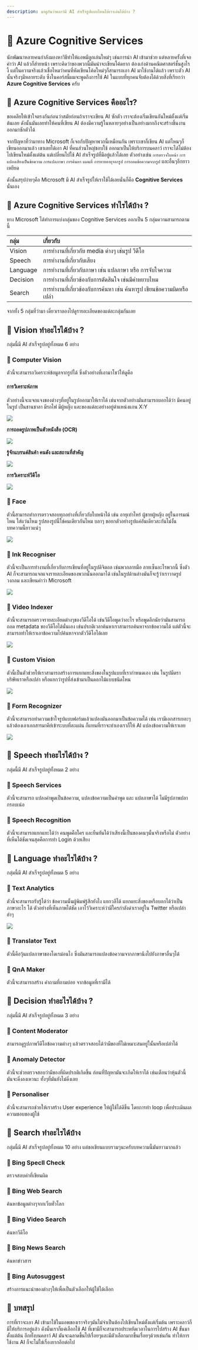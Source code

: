 ```yaml
---
description: มาดูกันว่าคลาว์มี AI สำเร็จรูปแบบไหนให้เราเล่นได้บ้าง ?
---
```


# 👶 Azure Cognitive Services

นักพัฒนาหลายคนกำลังมองหาวิธีทำให้แอพมีลูกเล่นใหม่ๆ เช่นการนำ AI เข้ามาช่วย แต่หลายครั้งที่เจอคำว่า AI แล้วก็ส่ายหน้า เพราะคิดว่าของพวกนี้มันน่าจะเขียนโค้ดยาก ต้องเก่งด้านคณิตศาสตร์ชั้นสูงไรงี้ แต่ในความจริงแล้วเชื่อไหมว่าคนที่หัดเขียนโค้ดใหม่ๆก็สามารถเอา AI มาใช้งานได้แล้ว เพราะตัว AI นั้นจริงๆมีหลายระดับ ซึ่งในคอร์สนี้ผมจะพูดถึงการใช้ AI ในแบบที่ทุกคนจับต้องได้ด้วยสิ่งที่เรียกว่า **Azure Cognitive Services** ครับ

## 🤔 Azure Cognitive Services คืออะไร?

ขอเคลียให้เข้าใจตรงกันก่อนว่าสมัยก่อนถ้าเราจะเขียน AI ซักตัว เราจะต้องเริ่มเขียนกันใหม่ตั้งแต่เริ่มต้นเลย ดังนั้นมันเลยทำให้คนที่เขียน AI ต้องมีความรู้ในหลายๆอย่างเป็นอย่างมากถึงจะสร้างชิ้นงานออกมาซักตัวได้

จากปัญหาที่ว่ามาทาง Microsoft ก็เจอกับปัญหาพวกนี้เหมือนกัน เพราะเขาก็เขียน AI แต่ไหนๆก็เขียนออกมาแล้ว เขาเลยได้เอา AI ที่คนส่วนใหญ่ชอบใช้ ออกมาเป็นให้บริการบนคลาว์ เราจะได้ไม่ต้องไปเขียนใหม่ตั้งแต่ต้น แต่เปลี่ยนไปใช้ AI สำเร็จรูปที่มีอยู่แล้วได้เลย ตัวอย่างเช่น `การตรวจใบหน้า` `การแปลงเสียงเป็นข้อความ` `การแปลภาษา` `การค้นหา` `แผนที่` `การทายอายุจากรูป` `การถอดข้อความจากรูป` และอื่นๆอีกยาวเหยียด

ดังนั้นสรุปง่ายๆคือ Microsoft มี AI สำเร็จรูปให้เราใช้ได้เลยนั่นก็คือ **Cognitive Services** นั่นเอง

## 🤔 Azure Cognitive Services ทำไรได้บ้าง ?

ทาง Microsoft ได้ทำการแบ่งกลุ่มของ Cognitive Services ออกเป็น 5 กลุ่มความสามารถตามนี้

| กลุ่ม | เกี่ยวกับ |
| :--- | :--- |
| Vision | การทำงานที่เกี่ยวกับ media ต่างๆ เช่นรูป วีดีโอ |
| Speech | การทำงานที่เกี่ยวกับเสียง |
| Language | การทำงานที่เกี่ยวกับภาษา เช่น แปลภาษา หรือ การจับใจความ |
| Decision | การทำงานที่เกี่ยวข้องกับการตัดสินใจ เช่นมีคำหยาบไหม |
| Search | การทำงานที่เกี่ยวข้องกับการค้นหา เช่น ค้นหารูป เขียนข้อความผิดหรือเปล่า |

จากทั้ง 5 กลุ่มที่ว่ามา เดี๋ยวเราลองไปดูรายละเอียดของแต่ละกลุ่มกันเลย

## 🤔 Vision ทำอะไรได้บ้าง ?

กลุ่มนี้มี AI สำเร็จรูปอยู่ทั้งหมด 6 อย่าง

### 🤖 Computer Vision

ตัวนี้จะสามารถวิเคราะห์ข้อมูลจากรูปได้ ซึ่งตัวอย่างที่เอามาโชว์ให้ดูคือ

#### การวิเคราะห์ภาพ

ตัวอย่างนี้จะแจกแจงของต่างๆที่อยู่ในรูปออกมาให้เราได้ เช่นจากตัวอย่างมันสามารถบอกได้ว่า มีคนอยู่ในรูป เป็นชานชาลา มีรถไฟ มีผู้หญิง และของแต่ละอย่างอยู่ตำแหน่งแกน X:Y

![](../../.gitbook/assets/image%20%28542%29.png)

**การถอดรูปภาพเป็นตัวหนังสือ \(OCR\)**

![](../../.gitbook/assets/image%20%28537%29.png)

**รู้จักแบรนด์สินค้า คนดัง และสถานที่สำคัญ**

![](../../.gitbook/assets/image%20%28341%29.png)

**การวิเคราะห์วีดีโอ**

![](../../.gitbook/assets/image%20%28715%29.png)

### 🤖 Face

ตัวนี้สามารถทำการตรวจสอบทุกอย่างที่เกี่ยวกับใบหน้าได้ เช่น อายุเท่าไหร่ ผู้ชายผู้หญิง อยู่ในอารมณ์ไหน ใส่แว่นไหม รูปสองรูปนี้ใช่คนเดียวกันไหม บลาๆ ขอยกตัวอย่างรูปแค่อันเดียวละกันไม่งั้นบทความนี้ยาวแน่ๆ

![](../../.gitbook/assets/image%20%28745%29.png)

### 🤖 Ink Recogniser

ตัวนี้จะเป็นการทำงานที่เกี่ยวกับการเขียนที่อยู่ในรูปดิจิตอล เช่นพวกลายมือ ลายเซ็นอะไรพวกนี้ ซึ่งตัว AI ก็จะสามารถแจกแจงรายละเอียดของพวกนั้นออกมาได้ เช่นในรูปด้านล่างมันก็จะรู้ว่าเราวาดรูปวงกลม และเขียนคำว่า Microsoft

![](../../.gitbook/assets/image%20%28610%29.png)

### 🤖 Video Indexer

ตัวนี้จะสามารถตรวจรายละเอียดต่างๆของวีดีโอได้ เช่นวีดีโอพูดว่าอะไร หรือพูดอีกนัยว่ามันสามารถถอด metadata ของวีดีโอได้นั่นเอง เช่นปรกติเวลาค้นหาเราสามารถค้นหาจากข้อความได้ แต่ตัวนี้จะสามารถทำให้เราเอาข้อความไปค้นหาจากตัววีดีโอได้เลย

![](../../.gitbook/assets/image%20%28318%29.png)

### 🤖 Custom Vision

ตัวนี้เป็นตัวช่วยให้เราสามารถสร้างการแยกแยะสิ่งของในรูปแบบที่เรากำหนดเอง เช่น ในรูปมีตราบริษัทเราหรือเปล่า หรือแยกว่ารูปที่ส่งเข้ามาเป็นดอกไม้แบบชนิดไหน

![](../../.gitbook/assets/image%20%28385%29.png)

### 🤖 Form Recognizer

ตัวนี้จะสามารถทำความเข้าใจรูปแบบฟอร์มแล้วแปลงมันออกมาเป็นข้อความได้ เช่น เรามีเอกสารเยอะๆแล้วต้องเอาเอกสารมาคีย์เข้าระบบที่ละแผ่น ก็แทนที่เราจะทำเองเราก็ให้ AI แปลงข้อความให้เราเลย

![](../../.gitbook/assets/image%20%28686%29.png)

## 🤔 Speech ทำอะไรได้บ้าง ?

กลุ่มนี้มี AI สำเร็จรูปอยู่ทั้งหมด 2 อย่าง

### 🤖 Speech Services

ตัวนี้จะสามารถ แปลงคำพูดเป็นข้อความ, แปลงข้อความเป็นคำพูด และ แปลภาษาได้ ไม่มีรูปภาพปลากรอบเน่อ

### 🤖 Speech Recognition

ตัวนี้จะสามารถแยกแยะได้ว่า คนพูดคือใคร และยืนยันได้ว่าเสียงนี้เป็นของคนๆนั้นจริงหรือไม่ ตัวอย่างที่เห็นได้ชัดเจนสุดคือการทำ Login ด้วยเสียง

## 🤔 Language ทำอะไรได้บ้าง ?

กลุ่มนี้มี AI สำเร็จรูปอยู่ทั้งหมด 5 อย่าง

### 🤖 Text Analytics

ตัวนี้จะสามารถรับรู้ได้ว่า ข้อความนั้นผู้พิมพ์รู้สึกยังไง แยกวลีได้ แยกแยะสิ่งของหรือบอกได้ว่าเป็นภาษาอะไร ได้ ตัวอย่างที่เห็นภาพได้ชัด เอาไว้วิเคราะห์ว่ามีใครกำลังด่าเราอยู่ใน Twitter หรือเปล่า ฮ่าๆ

![](../../.gitbook/assets/image%20%28730%29.png)

### 🤖 Translator Text

ตัวนี้คือวุ้นแปลภาษาของโดเรม่อนไง ซึ่งมันสามารถแปลงข้อความจากภาษานึงไปยังภาษาอื่นๆได้

### 🤖 QnA Maker

ตัวนี้จะสามารถสร้าง คำถามที่ถามบ่อย จากข้อมูลที่เรามีได้

## 🤔 Decision ทำอะไรได้บ้าง ?

กลุ่มนี้มี AI สำเร็จรูปอยู่ทั้งหมด 3 อย่าง

### 🤖 Content Moderator

สามารถดูรูปภาพวีดีโอข้อความต่างๆ แล้วตรวจสอบได้ว่ามีของที่ไม่เหมาะสมอยู่ในั้นหรือเปล่าได้

### 🤖 Anomaly Detector

ตัวนี้จะช่วยตรวจสอบว่ามีของที่ผิดปรกติเกิดขึ้น ก่อนที่ปัญหามันจะเกิดให้เราได้ เช่นเตือนว่าหุ้นตัวนี้มันจะดิ่งลงเหวนะ ทั้งๆที่มันยังไม่ดิ่งเลย

### 🤖 Personaliser

ตัวนี้จะสามารถช่วยให้เราสร้าง User experience ให้ผู้ใช้ได้ดีขึ้น โดยการทำ loop เพื่อประเมินผลความชอบของผู้ใช้

## 🤔 Search ทำอะไรได้บ้าง

กลุ่มนี้มี AI สำเร็จรูปอยู่ทั้งหมด 10 อย่าง แต่ขอเขียนแบบรวมๆนะครับบทความนี้มันยาวมากแล้ว

### 🤖 Bing Specll Check

ตรวจสอบคำที่เขียนผิด

### 🤖 Bing Web Search

ค้นหาข้อมูลต่างๆจากเว็บทั่วโลก

### 🤖 Bing Video Search 

ค้นหาวีดีโอ

### 🤖 Bing News Search 

ค้นหาข่าวสาร

### 🤖 Bing Autosuggest

สร้างการแนะนำของต่างๆให้เพื่อเป็นตัวเลือกให้ผู้ใช้ได้เลือก

## 🎯 บทสรุป

การที่เราจะเอา AI เข้ามาใช้ในแอพของเราจริงๆมันไม่จำเป็นต้องไปเขียนใหม่ตั้งแต่เริ่มต้น เพราะคลาว์ก็มีให้บริการอยู่แล้ว ดังนั้นเราก็แค่เลือกใช้ AI ที่เขามีก็จะสามารถประหยัดเวลาในการไปสร้าง AI ขั้นมาตั้งแต่ต้น อีกทั้งบนคลาว์ AI มันจะฉลาดขึ้นไปเรื่อยๆและมีตัวเลือกมากขึ้นเรื่อยๆด้วยเช่นกัน ทำให้การใช้งาน AI ก็จะไม่ใช่เรื่องยากอีกต่อไป

